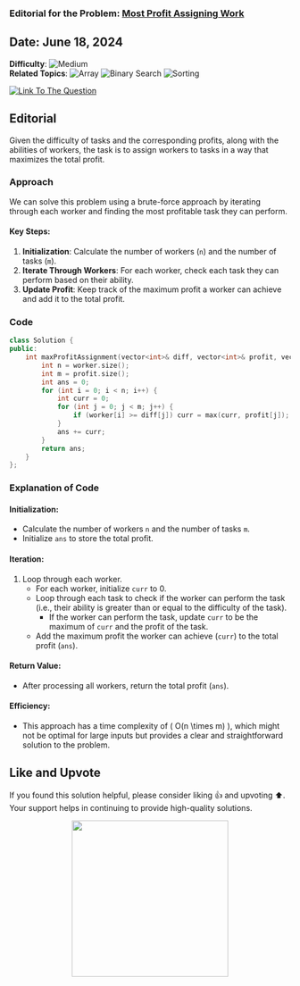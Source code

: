 ### Editorial for the Problem: [Most Profit Assigning Work](https://leetcode.com/problems/most-profit-assigning-work/)

## **Date**: June 18, 2024

**Difficulty**: ![Medium](https://img.shields.io/badge/Medium-yellow)  
**Related Topics**: ![Array](https://img.shields.io/badge/Array-blue) ![Binary Search](https://img.shields.io/badge/Binary%20Search-blue) ![Sorting](https://img.shields.io/badge/Sorting-blue)

<p>
  <a href="https://leetcode.com/problems/most-profit-assigning-work/">
    <img src="https://img.shields.io/badge/Link%20To%20The%20Question-blue" alt="Link To The Question">
  </a>
</p>

## Editorial

Given the difficulty of tasks and the corresponding profits, along with the abilities of workers, the task is to assign workers to tasks in a way that maximizes the total profit.

### Approach

We can solve this problem using a brute-force approach by iterating through each worker and finding the most profitable task they can perform.

#### Key Steps:
1. **Initialization**: Calculate the number of workers (`n`) and the number of tasks (`m`).
2. **Iterate Through Workers**: For each worker, check each task they can perform based on their ability.
3. **Update Profit**: Keep track of the maximum profit a worker can achieve and add it to the total profit.

### Code

```cpp
class Solution {
public:
    int maxProfitAssignment(vector<int>& diff, vector<int>& profit, vector<int>& worker) {
        int n = worker.size();
        int m = profit.size();
        int ans = 0;
        for (int i = 0; i < n; i++) {
            int curr = 0;
            for (int j = 0; j < m; j++) {
                if (worker[i] >= diff[j]) curr = max(curr, profit[j]);
            }
            ans += curr;
        }
        return ans;
    }
};
```

### Explanation of Code

#### Initialization:

- Calculate the number of workers `n` and the number of tasks `m`.
- Initialize `ans` to store the total profit.

#### Iteration:

1. Loop through each worker.
   - For each worker, initialize `curr` to 0.
   - Loop through each task to check if the worker can perform the task (i.e., their ability is greater than or equal to the difficulty of the task).
     - If the worker can perform the task, update `curr` to be the maximum of `curr` and the profit of the task.
   - Add the maximum profit the worker can achieve (`curr`) to the total profit (`ans`).

#### Return Value:

- After processing all workers, return the total profit (`ans`).

#### Efficiency:

- This approach has a time complexity of \( O(n \times m) \), which might not be optimal for large inputs but provides a clear and straightforward solution to the problem.

## Like and Upvote

If you found this solution helpful, please consider liking 👍 and upvoting ⬆️. Your support helps in continuing to provide high-quality solutions.

<p align="center">
  <img src="https://preview.redd.it/petition-to-change-the-upvote-and-downvote-button-to-like-v0-jbrdq402054c1.jpg?width=640&crop=smart&auto=webp&s=8225d21c98a245f44fd6c1f74a4c6c67f0061f25" width="280">
</p>
